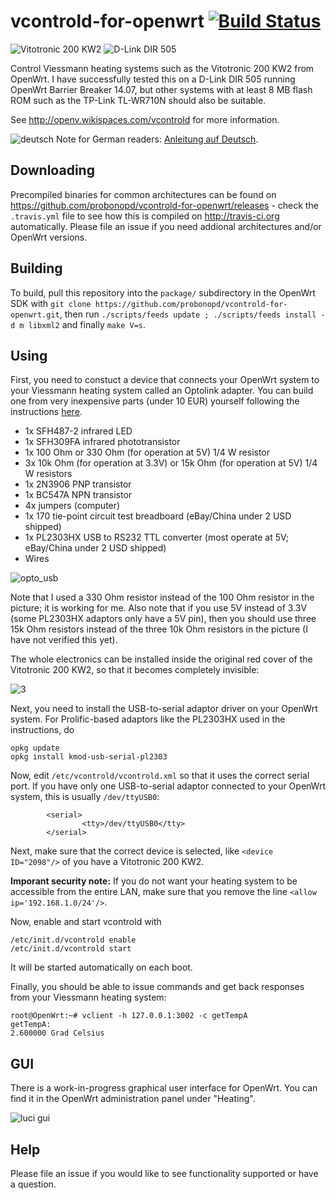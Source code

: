 vcontrold-for-openwrt [![Build Status](https://travis-ci.org/probonopd/vcontrold-for-openwrt.svg)](https://travis-ci.org/probonopd/vcontrold-for-openwrt)
=====================
![Vitotronic 200 KW2](https://cloud.githubusercontent.com/assets/2480569/5601297/4ab09c20-92f7-11e4-9fd3-328e15ff4303.jpg) ![D-Link DIR 505](https://cloud.githubusercontent.com/assets/2480569/5601325/4f1c2a26-92f8-11e4-846a-ef47d5c96ae3.jpeg)

Control Viessmann heating systems such as the Vitotronic 200 KW2 from OpenWrt. I have successfully tested this on a D-Link DIR 505 running OpenWrt Barrier Breaker 14.07, but other systems with at least 8 MB flash ROM such as the TP-Link TL-WR710N should also be suitable.

See http://openv.wikispaces.com/vcontrold for more information.

![deutsch](https://cloud.githubusercontent.com/assets/2480569/5602556/6f564aee-9355-11e4-8d53-c38a2ef587c2.gif)
 Note for German readers: [Anleitung auf Deutsch](http://openv.wikispaces.com/vcontrold+auf+OpenWrt).

Downloading
--
Precompiled binaries for common architectures can be found on https://github.com/probonopd/vcontrold-for-openwrt/releases - check the ```.travis.yml``` file to see how this is compiled on http://travis-ci.org automatically. Please file an issue if you need addional architectures and/or OpenWrt versions.

Building
--
To build, pull this repository into the ```package/``` subdirectory in the OpenWrt SDK with ```git clone https://github.com/probonopd/vcontrold-for-openwrt.git```, then run ```./scripts/feeds update ; ./scripts/feeds install -d m libxml2``` and finally ```make V=s```. 

Using
--

First, you need to constuct a device that connects your OpenWrt system to your Viessmann heating system called an Optolink adapter. You can build one from very inexpensive parts (under 10 EUR) yourself following the instructions [here](http://openv.wikispaces.com/Bauanleitung+3.3V+TTL).

* 1x SFH487-2 infrared LED
* 1x SFH309FA infrared phototransistor
* 1x 100 Ohm or 330 Ohm (for operation at 5V) 1/4 W resistor
* 3x 10k Ohm (for operation at 3.3V) or 15k Ohm (for operation at 5V) 1/4 W resistors
* 1x 2N3906 PNP transistor
* 1x BC547A NPN transistor
* 4x jumpers (computer)
* 1x 170 tie-point circuit test breadboard (eBay/China under 2 USD shipped)
* 1x PL2303HX USB to RS232 TTL converter (most operate at 5V; eBay/China under 2 USD shipped)
* Wires

![opto_usb](https://cloud.githubusercontent.com/assets/2480569/5601516/441d5e36-9304-11e4-82c3-bec1304da5fc.png)

Note that I used a 330 Ohm resistor instead of the 100 Ohm resistor in the picture; it is working for me. Also note that if you use 5V instead of 3.3V (some PL2303HX adaptors only have a 5V pin), then you should use three 15k Ohm resistors instead of the three 10k Ohm resistors in the picture (I have not verified this yet).

The whole electronics can be installed inside the original red cover of the Vitotronic 200 KW2, so that it becomes completely invisible:

![3](https://cloud.githubusercontent.com/assets/2480569/5628244/d56e61c6-95a4-11e4-920e-d2d1d3ea9ee5.jpg)

Next, you need to install the USB-to-serial adaptor driver on your OpenWrt system. For Prolific-based adaptors like the PL2303HX used in the instructions, do
```
opkg update
opkg install kmod-usb-serial-pl2303
```

Now, edit ```/etc/vcontrold/vcontrold.xml``` so that it uses the correct serial port. If you have only one USB-to-serial adaptor connected to your OpenWrt system, this is usually ```/dev/ttyUSB0```:
```
        <serial>
                <tty>/dev/ttyUSB0</tty>
        </serial>
```

Next, make sure that the correct device is selected, like ```<device ID="2098"/>``` of you have a Vitotronic 200 KW2.

__Imporant security note:__ If you do not want your heating system to be accessible from the entire LAN, make sure that you remove the line ```<allow ip='192.168.1.0/24'/>```.

Now, enable and start vcontrold with
```
/etc/init.d/vcontrold enable
/etc/init.d/vcontrold start
```
It will be started automatically on each boot.

Finally, you should be able to issue commands and get back responses from your Viessmann heating system:
```
root@OpenWrt:~# vclient -h 127.0.0.1:3002 -c getTempA
getTempA:
2.600000 Grad Celsius
```

GUI
--

There is a work-in-progress graphical user interface for OpenWrt. You can find it in the OpenWrt administration panel under "Heating".

![luci gui](https://cloud.githubusercontent.com/assets/2480569/5602366/785d50ae-9348-11e4-90fd-51525a9a1ad1.png)

Help
--

Please file an issue if you would like to see functionality supported or have a question.

